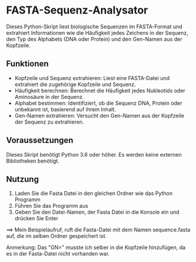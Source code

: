# FASTA-Sequenz-Analysator

Dieses Python-Skript liest biologische Sequenzen im FASTA-Format und extrahiert Informationen wie die Häufigkeit jedes
Zeichens in der Sequenz, den Typ des Alphabets (DNA oder Protein) und den Gen-Namen aus der Kopfzeile.

## Funktionen

- Kopfzeile und Sequenz extrahieren: Liest eine FASTA-Datei und extrahiert die zugehörige Kopfzeile und Sequenz.
- Häufigkeit berechnen: Berechnet die Häufigkeit jedes Nukleotids oder Aminosäure in der Sequenz.
- Alphabet bestimmen: Identifiziert, ob die Sequenz DNA, Protein oder unbekannt ist, basierend auf ihrem Inhalt.
- Gen-Namen extrahieren: Versucht den Gen-Namen aus der Kopfzeile der Sequenz zu extrahieren.

## Voraussetzungen

Dieses Skript benötigt Python 3.6 oder höher. Es werden keine externen Bibliotheken benötigt.

## Nutzung

1. Laden Sie die Fasta Datei in den gleichen Ordner wie das Python Programm
2. Führen Sie das Programm aus
3. Geben Sie den Datei-Namen, der Fasta Datei in die Konsole ein und drücken Sie Enter

==> Mein Beispielaufruf, ruft die Fasta-Datei mit dem Namen sequence.fasta auf, die im selben Ordner gespeichert ist.

Anmerkung: Das "GN=" musste ich selber in die Kopfzeile hinzufügen, da es in der Fasta-Datei nicht vorhanden war.

